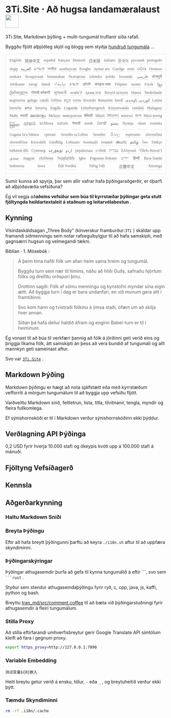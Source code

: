 <h1 style="justify-content:space-between">3Ti.Site ⋅ Að hugsa landamæralaust <img src="//i-01.eu.org/3Ti/logo.svg" style="user-select:none;margin-top:-1px;width:42px"></h1>

3Ti.Site, Markdown þýðing + multi-tungumál truflanir síða rafall.

Byggðu fljótt alþjóðleg skjöl og blogg sem styðja [hundruð tungumála](https://github.com/i18n-site/node/blob/main/lang/src/index.js) ...

<pre class="langli" style="display:flex;flex-wrap:wrap;background:transparent;border:1px solid #eee;font-size:12px;box-shadow:0 0 3px inset #eee;padding:12px 5px 4px 12px;justify-content:space-between;"><style>pre.langli i{font-weight:300;font-family:s;margin-right:7px;margin-bottom:8px;font-style:normal;color:#666;border-bottom:1px dashed #ccc;}</style><i>English</i><i> 简体中文 </i><i>español</i><i>français</i><i>Deutsch</i><i> 日本語 </i><i>italiano</i><i>한국어</i><i>русский</i><i>português</i><i>shqip</i><i>‫العربية‬</i><i>አማርኛ</i><i>অসমীয়া</i><i>azərbaycan</i><i>Eʋegbe</i><i>Aymar aru</i><i>Gaeilge</i><i>eesti</i><i>ଓଡ଼ିଆ</i><i>Oromoo</i><i>euskara</i><i>беларуская</i><i>bamanakan</i><i>български</i><i>íslenska</i><i>polski</i><i>bosanski</i><i>‫فارسی‬</i><i>भोजपुरी</i><i>Afrikaans</i><i>татар</i><i>dansk</i><i>‫ދިވެހިބަސް‬</i><i>ትግርኛ</i><i>डोगरी</i><i>संस्कृत भाषा</i><i>Filipino</i><i>suomi</i><i>Frysk</i><i>ខ្មែរ</i><i>ქართული</i><i>गोंयची कोंकणी</i><i>ગુજરાતી</i><i>avañe’ẽ</i><i>қазақ тілі</i><i>Kreyòl ayisyen</i><i>Hausa</i><i>Nederlands</i><i>кыргызча</i><i>galego</i><i>català</i><i>čeština</i><i>ಕನ್ನಡ</i><i>corsu</i><i>hrvatski</i><i>Runasimi</i><i>kurdî</i><i>‫کوردیی ناوەندی‬</i><i>Latina</i><i>latviešu</i><i>ລາວ</i><i>lietuvių</i><i>lingála</i><i>Luganda</i><i>Lëtzebuergesch</i><i>Kinyarwanda</i><i>română</i><i>Malagasy</i><i>Malti</i><i>मराठी</i><i>മലയാളം</i><i>Melayu</i><i>македонски</i><i>मैथिली</i><i>Māori</i><i>মৈতৈলোন্</i><i>монгол</i><i>বাংলা</i><i>Mizo ṭawng</i><i>မြန်မာ</i><i>𞄀𞄄𞄰𞄩𞄍𞄜𞄰</i><i>IsiXhosa</i><i>isiZulu</i><i>नेपाली</i><i>norsk</i><i>ਪੰਜਾਬੀ</i><i>‫پښتو‬</i><i>Nyanja</i><i>Akan</i><i>svenska</i><i>Gagana fa'a Sāmoa</i><i>српски</i><i>Sesotho sa Leboa</i><i>Sesotho</i><i>සිංහල</i><i>esperanto</i><i>slovenčina</i><i>slovenščina</i><i>Kiswahili</i><i>Gàidhlig</i><i>Cebuano</i><i>Soomaali</i><i>тоҷикӣ</i><i>తెలుగు</i><i>தமிழ்</i><i>ไทย</i><i>Türkçe</i><i>türkmen dili</i><i>Cymraeg</i><i>‫ئۇيغۇرچە‬</i><i>‫اردو‬</i><i>українська</i><i>o‘zbek</i><i>‫עברית‬</i><i>Ελληνικά</i><i>ʻŌlelo Hawaiʻi</i><i>‫سنڌي‬</i><i>magyar</i><i>chiShona</i><i>հայերեն</i><i>Igbo</i><i>Pagsasao Ilokano</i><i>‫ייִדיש‬</i><i>हिन्दी</i><i>Basa Sunda</i><i>Indonesia</i><i>Jawa</i><i>Èdè Yorùbá</i><i>Tiếng Việt</i><i> 正體中文 </i><i>Xitsonga</i></pre>

Sumir kunna að spyrja, þar sem allir vafrar hafa þýðingaraðgerðir, er óþarfi að alþjóðavæða vefsíðuna?

Ég vil segja að**aðeins vefsíður sem búa til kyrrstæðar þýðingar geta stutt fjöltyngda heildartextaleit á staðnum og leitarvélabestun** .

## Kynning

Vísindaskáldsagan „Three Body“ (kínverskur framburður:`3Tǐ` ) skáldar upp framandi siðmenningu sem notar rafsegulbylgjur til að hafa samskipti, með gagnsærri hugsun og velmegandi tækni.

Biblían · 1. Mósebók :

> Á þeim tíma hafði fólk um allan heim sama hreim og tungumál.
>
> Byggðu turn sem nær til himins, náðu að hliði Guðs, safnaðu hjörtum fólks og dreifðu orðspori þínu.
>
> Drottinn sagði: Fólk af sömu menningu og kynstofni myndar sína eigin ætti. Að byggja turn í dag er bara undanfari, en við munum gera allt í framtíðinni.
>
> Svo kom hann og tvístraði fólkinu á ýmsa staði, ófært um að skilja hver annan.
>
> Síðan þá hafa deilur haldið áfram og enginn Babel-turn er til í heiminum.

Ég vonast til að búa til verkfæri þannig að fólk á jörðinni geti verið eins og þriggja líkama fólk, átt samskipti án þess að vera bundið af tungumáli og allt mannkyn geti sameinast aftur.

Svo var [`3Ti.Site`](//3Ti.Site) .

## Markdown Þýðing

Markdown þýðingu er hægt að nota sjálfstætt eða með kyrrstæðum vefforriti á mörgum tungumálum til að byggja upp vefsíðu fljótt.

Varðveittu Markdown snið, feitletrun, lista, titla, tilvitnanir, tengla, myndir og fleira fullkomlega.

Ef sýnishornskóði er til í Markdown verður sýnishornskóðinn ekki þýddur.

## Verðlagning API Þýðinga

0,2 USD fyrir hverja 10.000 stafi og ókeypis kvóti upp á 100.000 stafi á mánuði.

## Fjöltyng Vefsíðagerð

## Kennsla

## Aðgerðarkynning

### Haltu Markdown Sniði

### Breyta Þýðingu

Eftir að hafa breytt þýðingunni þarftu að keyra `./i18n.sh` aftur til að uppfæra skyndiminni.

### Þýðingarskýringar

Þýðingar athugasemdir þurfa að gefa til kynna tungumálið á eftir \```, svo sem ` ```rust` .

Styður sem stendur athugasemdaþýðingu fyrir ryð, c, cpp, java, js, kaffi, python og bash.

Breyttu [tran_md/src/comment.coffee](https://github.com/i18n-site/node/blob/main/tran_md/src/comment.coffee) til að bæta við þýðingarstuðningi fyrir athugasemdir á fleiri tungumálum.

### Stilla Proxy

Að stilla eftirfarandi umhverfisbreytur gerir Google Translate API símtölum kleift að fara í gegnum proxy.

```bash
export https_proxy=http://127.0.0.1:7890
```

### Variable Embedding

```
测试变量${0}嵌入
```

Heiti breytu getur verið á ensku, tölur, `-` eða `_` , og breytuheitið verður ekki þýtt.

### Tæmdu Skyndiminni

```bash
rm -rf .i18n/.cache
```
